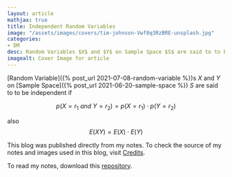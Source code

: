 ```yaml
---
layout: article
mathjax: true
title: Independent Random Variables
image: "/assets/images/covers/tim-johnson-Vwf8q3RzBRE-unsplash.jpg"
categories:
- DM
desc: Random Variables $X$ and $Y$ on Sample Space $S$ are said to to be independent if  
imagealt: Cover Image for article
---
```


[Random Variable]({% post_url 2021-07-08-random-variable %})s $X$ and $Y$ on [Sample Space]({% post_url 2021-06-20-sample-space %}) $S$ are said to to be independent if 




















































































































































































































































































































































































































$$p(X=r_1\ and\ Y=r_2) = p(X=r_1) \cdot p(Y=r_2)$$




















































































































































































































































































































































































































also
$$E(XY) = E(X) \cdot E(Y)$$





















































































































































































































































































































































































































This blog was published directly from my notes.
To check the source of my notes and images used in this blog, visit <a href="/credits.html" target="_blank">Credits</a>.

To read my notes, download this <a href="https://github.com/bovem/CS" target="blank">repository</a>.